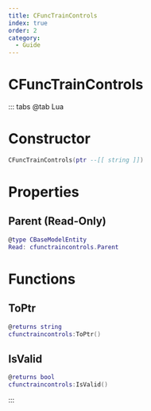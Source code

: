 ```yaml
---
title: CFuncTrainControls
index: true
order: 2
category:
  - Guide
---
```


# CFuncTrainControls

::: tabs
@tab Lua
# Constructor
```lua
CFuncTrainControls(ptr --[[ string ]])
```
# Properties
## Parent (Read-Only)
```lua
@type CBaseModelEntity
Read: cfunctraincontrols.Parent
```
# Functions
## ToPtr
```lua
@returns string
cfunctraincontrols:ToPtr()
```
## IsValid
```lua
@returns bool
cfunctraincontrols:IsValid()
```

:::